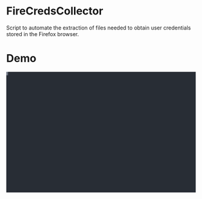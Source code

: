 # FireCredsCollector
Script to automate the extraction of files needed to obtain user credentials stored in the Firefox browser.
# Demo
[![demo](https://raw.githubusercontent.com/und3sc0n0c1d0/FireCredsCollector/main/demo.svg)](https://asciinema.org/a/506499?autoplay=1)
